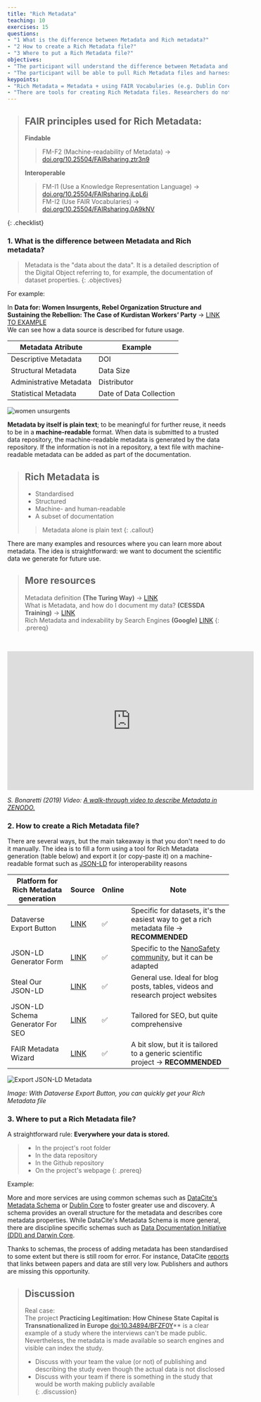 ```yaml
---
title: "Rich Metadata"
teaching: 10
exercises: 15
questions:
- "1 What is the difference between Metadata and Rich metadata?"
- "2 How to create a Rich Metadata file?"
- "3 Where to put a Rich Metadata file?"
objectives:
- "The participant will understand the difference between Metadata and Rich Metadata."
- "The participant will be able to pull Rich Metadata files and harness them."
keypoints:
- "Rich Metadata = Metadata + using FAIR Vocabularies (e.g. Dublin Core) + in an Interoperable format (e.g. JSON-LD)"
- "There are tools for creating Rich Metadata files. Researchers do not have to do it manually. For example: [FAIR Metadata Wizard](https://maastrichtu-ids.github.io/fair-metadata-wizard/)"
---
```


> ## FAIR principles used for Rich Metadata:  
> **Findable**   
> > FM-F2 (Machine-readability of Metadata) → [doi.org/10.25504/FAIRsharing.ztr3n9](https://doi.org/10.25504/FAIRsharing.ztr3n9)  
>
> **Interoperable**  
> > FM-I1 (Use a Knowledge Representation Language) → [doi.org/10.25504/FAIRsharing.jLpL6i](https://doi.org/10.25504/FAIRsharing.jLpL6i)  
> > FM-I2 (Use FAIR Vocabularies) → [doi.org/10.25504/FAIRsharing.0A9kNV](https://doi.org/10.25504/FAIRsharing.0A9kNV)  
>
{: .checklist}

### 1. What is the difference between Metadata and Rich metadata?

> Metadata is the "data about the data". It is a detailed description of the Digital Object referring to, for example, the documentation of dataset properties.
{: .objectives}

For example: 

In **Data for: Women Insurgents, Rebel Organization Structure and Sustaining the Rebellion: The Case of Kurdistan Workers’ Party**  → [LINK TO EXAMPLE](https://data.qdr.syr.edu/dataset.xhtml?persistentId=doi:10.5064/F6TZKMDU)  
We can see how a data source is described for future usage.  

|Metadata Atribute|Example|
|---|---|
|Descriptive Metadata | DOI |
|Structural Metadata| Data Size|
|Administrative Metadata |  Distributor|
|Statistical Metadata | Date of Data Collection  |

<img src="https://maastrichtuniversity-ids-open.s3.eu-central-1.amazonaws.com/images/06-1-II.png" alt="women unsurgents">


**Metadata by itself is plain text**; to be meaningful for further reuse, it needs to be in a **machine-readable** format. When data is submitted to a trusted data repository, the machine-readable metadata is generated by the data repository. If the information is not in a repository, a text file with machine-readable metadata can be added as part of the documentation.

> ## Rich Metadata is
> - Standardised
> - Structured
> - Machine- and human-readable
> - A subset of documentation
> > Metadata alone is plain text
{: .callout}

There are many examples and resources where you can learn more about metadata. The idea is straightforward: we want to document the scientific data we generate for future use.

> ## More resources
> Metadata definition **(The Turing Way)** →  [LINK](https://the-turing-way.netlify.app/reproducible-research/rdm/rdm-metadata.html?highlight=metadata)  
> What is Metadata, and how do I document my data?  **(CESSDA Training)** → [LINK](https://www.youtube.com/watch?v=cjGz-I0GgKk)  
> Rich Metadata and indexability by Search Engines **(Google)** [LINK](https://developers.google.com/search/docs/advanced/structured-data/dataset)
{: .prereq}

<br>
<p align="center"><iframe width="560" height="315" src="https://www.youtube.com/embed/S1qK_TA52e4" title="YouTube video player" frameborder="0" allow="accelerometer; autoplay; clipboard-write; encrypted-media; gyroscope; picture-in-picture" allowfullscreen></iframe></p>

*S. Bonaretti (2019) Video: [A walk-through video to describe Metadata in ZENODO.](https://www.youtube.com/watch?v=S1qK_TA52e4)*

### 2. How to create a Rich Metadata file?

There are several ways, but the main takeaway is that you don't need to do it manually. 
The idea is to fill a form using a tool for Rich Metadata generation (table below) and export it (or copy-paste it) on a machine-readable format such as [JSON-LD](https://json-ld.org/) for interoperability reasons

|Platform for Rich Metadata generation |Source|Online| Note|
|---|---|---|---|
| Dataverse Export Button|[LINK](https://dataverse.nl/dataset.xhtml?persistentId=doi:10.34894/Q80QUE)|✅ | Specific for datasets, it's the easiest way to get a rich metadata file → **RECOMMENDED**|
| JSON-LD Generator Form |[LINK](https://nsdra.github.io/nsdra-jsonld-metadata-generator-webapp/#) |✅ |Specific to the [NanoSafety community](https://nsdra.org/), but it can be adapted| 
| Steal Our JSON-LD | [LINK](https://jsonld.com/json-ld-generator/)|✅ |General use. Ideal for blog posts, tables, videos and research project websites |
|JSON-LD Schema Generator For SEO | [LINK](https://hallanalysis.com/json-ld-generator/)|✅ |Tailored for SEO, but quite comprehensive|
| FAIR Metadata Wizard |[LINK](https://maastrichtu-ids.github.io/fair-metadata-wizard/) | ✅ |A bit slow, but it is tailored to a generic scientific project → **RECOMMENDED**|

<img src="https://maastrichtuniversity-ids-open.s3.eu-central-1.amazonaws.com/images/06-2.png" alt="Export JSON-LD Metadata">

*Image: With Dataverse Export Button, you can quickly get your Rich Metadata file*   

### 3. Where to put a Rich Metadata file?

A straightforward rule: **Everywhere your data is stored.**

> - In the project's root folder
> - In the data repository
> - In the Github repository
> - On the project's webpage
{: .prereq}

Example:


More and more services are using common schemas such as [DataCite's Metadata Schema](https://schema.datacite.org) or [Dublin Core](https://www.dublincore.org) to foster greater use and discovery. A schema provides an overall structure for the metadata and describes core metadata properties. While DataCite's Metadata Schema is more general, there are discipline specific schemas such as [Data Documentation Initiative (DDI) and Darwin Core](https://en.wikipedia.org/wiki/Metadata_standard). 

Thanks to schemas, the process of adding metadata has been standardised to some extent but there is still room for error. For instance, DataCite [reports](https://blog.datacite.org/citation-analysis-scholix-rda/) that links between papers and data are still very low. Publishers and authors are missing this opportunity. 



> ## Discussion  
> Real case:  
The project **Practicing Legitimation: How Chinese State Capital is Transnationalized in Europe** [doi:10.34894/BFZF0Y](https://dataverse.nl/dataset.xhtml?persistentId=doi:10.34894/BFZF0Y)** is a clear example of a study where the interviews can't be made public. Nevertheless, the metadata is made available so search engines and visible can index the study.     
> 
> - Discuss with your team the value (or not) of publishing and describing the study even though the actual data is not disclosed  
> - Discuss with your team if there is something in the study that would be worth making publicly available   
{: .discussion}


<script type="application/ld+json">
{
    "@context": "https://schema.org",
    "@type": "Course",
    "name": "Circular Research Data Bootcamp",
    "description": "This is the coursebook of the Circular Research Data Bootcamp. This coursebook is an Open Educational Resources following the FAIR and Open Science recommendations. A week-long summer camp training looking at real-world examples to achieve data sustainability following the FAIR principles of research data management. ",
    "version": "v1.0",
    "url": "https://doi.org/10.5281/zenodo.6974103",
    "license": "https://creativecommons.org/licenses/by/4.0/legalcode",
    "dateCreated": {
        "@type": "Date",
        "@value": "2022-08-01"
    },
    "datePublished": {
        "@type": "Date",
        "@value": "2022-08-08"
    },
    "inLanguage": {
        "@type": "Language",
        "name": "EN",
        "alternateName": "EN"
    },
    "keywords": [
        "Research Data Management",
        "Research Data Reuse",
        "Bootcamp",
        "Online Summer Camp",
        "FAIR",
        "FAIR Digital Objects"
    ],
    "creator": {
        "@type": "Person",
        "name": "concat @givenName @familyName",
        "givenName": "Pedro",
        "familyName": "Hernandez Serrano",
        "image": "https://avatars.githubusercontent.com/u/12054964?v=4",
        "jobTitle": "Data Steward",
        "email": "p.hernandezserrano@maastrichtuniversity.nl",
        "affiliation": {
            "@type": "Organization",
            "name": "Maastricht University Library",
            "url": {
                "@type": "URL",
                "@value": "https://library.maastrichtuniversity.nl/research/rdm/"
            }
        }
    },
    "contributor": [
        {
            "@type": "Person",
            "givenName": "Maria",
            "familyName": "Vivas Romero",
            "jobTitle": "Data Steward",
            "email": "m.vivasromero@maastrichtuniversity.nl",
            "affiliation": {
                "@type": "Organization",
                "name": "Maastricht University Library",
                "url": {
                    "@type": "URL",
                    "@value": "https://library.maastrichtuniversity.nl/research/rdm/"
                }
            }
        }
    ],
    "publisher": {
        "@type": "Person",
        "name": "Pedro Hernandez Serrano",
        "givenName": "Pedro",
        "familyName": "Hernandez Serrano",
        "jobTitle": "Data Steward",
        "email": "p.hernandezserrano@maastrichtuniversity.nl"
    },
    "citation": {
        "@type": "CreativeWork",
        "name": "Circular Research Data Coursebook",
        "creator": [
            {
                "@type": "Person",
                "name": "Pedro Hernandez Serrano"
            },
            {
                "@type": "Person",
                "name": "Maria Vivas Romero"
            }
        ]
    },
    "learningResourceType": "Coursebook",
    "provider": {
        "@type": "Organization",
        "name": "Maastricht University"
    }
}
</script>
